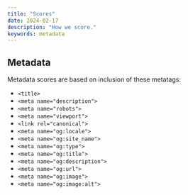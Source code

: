 ```yaml
---
title: "Scores"
date: 2024-02-17
description: "How we score."
keywords: metadata
---
```


## Metadata

Metadata scores are based on inclusion of these metatags:

* `<title>`
* `<meta name="description">`
* `<meta name="robots">`
* `<meta name="viewport">`
* `<link rel="canonical">`
* `<meta name="og:locale">`
* `<meta name="og:site_name">`
* `<meta name="og:type">`
* `<meta name="og:title">`
* `<meta name="og:description">`
* `<meta name="og:url">`
* `<meta name="og:image">`
* `<meta name="og:image:alt">`
